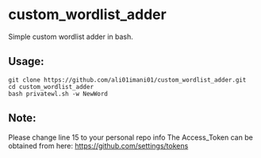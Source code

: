 # custom_wordlist_adder
Simple custom wordlist adder in bash.

## Usage:
```
git clone https://github.com/ali01imani01/custom_wordlist_adder.git
cd custom_wordlist_adder
bash privatewl.sh -w NewWord
```
## Note:
Please change line 15 to your personal repo info
The Access_Token can be obtained from here:
https://github.com/settings/tokens
